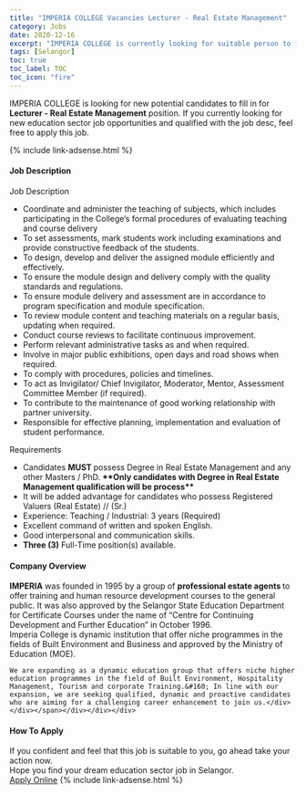 ```yaml
---
title: "IMPERIA COLLEGE Vacancies Lecturer - Real Estate Management" 
category: Jobs 
date: 2020-12-16 
excerpt: "IMPERIA COLLEGE is currently looking for suitable person to fill in the Lecturer - Real Estate Management which positioned at Selangor" 
tags: [Selangor] 
toc: true 
toc_label: TOC 
toc_icon: "fire" 
--- 
```


<p>IMPERIA COLLEGE is looking for new potential candidates to fill in for <b>Lecturer - Real Estate Management</b> position. If you currently looking for new education sector job opportunities and qualified with the job desc, feel free to apply this job.
</p>{% include link-adsense.html %} 
 <div><div><div><h4>Job Description</h4></div></div><div><div><span><div><div>Job Description</div><div><ul><li>Coordinate and administer the teaching of subjects, which includes participating in the College&#8217;s formal procedures of evaluating teaching and course delivery</li><li>To set assessments, mark students work including examinations and provide constructive feedback of the students.</li><li>To design, develop and deliver the assigned module efficiently and effectively.</li><li>To ensure the module design and delivery comply with the quality standards and regulations.</li><li>To ensure module delivery and assessment are in accordance to program specification and module specification.</li><li>To review module content and teaching materials on a regular basis, updating when required.</li><li>Conduct course reviews to facilitate continuous improvement.</li><li>Perform relevant administrative tasks as and when required.</li><li>Involve in major public exhibitions, open days and road shows when required.</li><li>To comply with procedures, policies and timelines.</li><li>To act as Invigilator/ Chief Invigilator, Moderator, Mentor, Assessment Committee Member (if required).</li><li>To contribute to the maintenance of good working relationship with partner university.</li><li>Responsible for effective planning, implementation and evaluation of student performance.</li></ul><div>Requirements</div><ul><li>Candidates <strong>MUST&#160;</strong>possess Degree in Real Estate Management and any other Masters / PhD.&#160;<strong>**Only candidates with&#160;Degree in Real Estate Management qualification will be process**&#160;</strong></li><li>It will be added advantage for candidates who possess Registered Valuers (Real Estate) // (Sr.)</li><li>Experience: Teaching / Industrial: 3 years (Required)</li><li>Excellent command of written and spoken English.</li><li>Good interpersonal and communication skills.</li><li><strong>Three (3)</strong> Full-Time position(s) available.</li></ul></div></div></span></div></div></div> 
<div><div><div><h4>Company Overview</h4></div></div><div><div><span><div><div>
<div>
<strong>IMPERIA</strong> was founded in 1995 by a group of <strong>professional estate agents </strong>to offer training and human resource development courses to the general public. It was also approved by the Selangor State Education Department for Certificate Courses under the name of &#8220;Centre for Continuing Development and Further Education&#8221; in October 1996.</div>
<div>
		Imperia College is dynamic institution that offer niche programmes in the fields of Built Environment and Business and approved by the Ministry of Education (MOE).</div>
	
	
	We are expanding as a dynamic education group that offers niche higher education programmes in the field of Built Environment, Hospitality Management, Tourism and corporate Training.&#160; In line with our expansion, we are seeking qualified, dynamic and proactive candidates who are aiming for a challenging career enhancement to join us.</div></div></span></div></div></div> 
#### How To Apply 
If you confident and feel that this job is suitable to you, go ahead take your action now. <br/> 
Hope you find your dream education sector job in Selangor. <br/> 
<a href="https://www.jobstreet.com.my/en/job/lecturer-real-estate-management-4444623?jobId=jobstreet-my-job-4444623&sectionRank=28&token=0~2051e8c1-cb7c-4b4d-9fd9-84776776108f&fr=SRP%20View%20In%20New%20Ta" class="btn btn--info" target="_blank" rel="nofollow noopenner">Apply Online</a> 
{% include link-adsense.html %} 